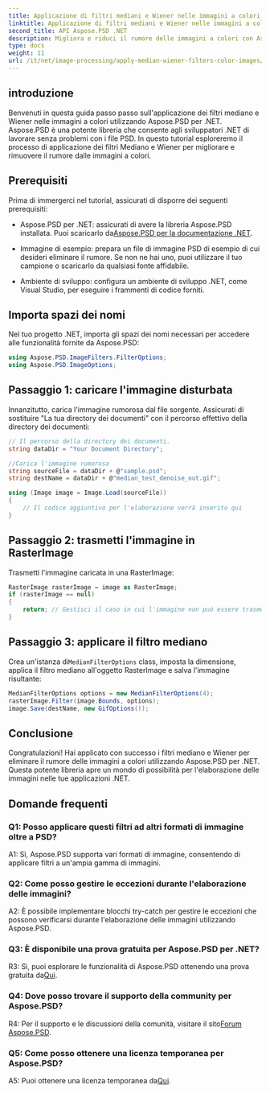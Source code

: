```yaml
---
title: Applicazione di filtri mediani e Wiener nelle immagini a colori con Aspose.PSD per .NET
linktitle: Applicazione di filtri mediani e Wiener nelle immagini a colori con Aspose.PSD per .NET
second_title: API Aspose.PSD .NET
description: Migliora e riduci il rumore delle immagini a colori con Aspose.PSD per .NET utilizzando i filtri mediani e Wiener. Guida passo passo per un'elaborazione delle immagini senza interruzioni.
type: docs
weight: 11
url: /it/net/image-processing/apply-median-wiener-filters-color-images/
---
```

## introduzione

Benvenuti in questa guida passo passo sull'applicazione dei filtri mediano e Wiener nelle immagini a colori utilizzando Aspose.PSD per .NET. Aspose.PSD è una potente libreria che consente agli sviluppatori .NET di lavorare senza problemi con i file PSD. In questo tutorial esploreremo il processo di applicazione dei filtri Mediano e Wiener per migliorare e rimuovere il rumore dalle immagini a colori.

## Prerequisiti

Prima di immergerci nel tutorial, assicurati di disporre dei seguenti prerequisiti:

-  Aspose.PSD per .NET: assicurati di avere la libreria Aspose.PSD installata. Puoi scaricarlo da[Aspose.PSD per la documentazione .NET](https://reference.aspose.com/psd/net/).

- Immagine di esempio: prepara un file di immagine PSD di esempio di cui desideri eliminare il rumore. Se non ne hai uno, puoi utilizzare il tuo campione o scaricarlo da qualsiasi fonte affidabile.

- Ambiente di sviluppo: configura un ambiente di sviluppo .NET, come Visual Studio, per eseguire i frammenti di codice forniti.

## Importa spazi dei nomi

Nel tuo progetto .NET, importa gli spazi dei nomi necessari per accedere alle funzionalità fornite da Aspose.PSD:

```csharp
using Aspose.PSD.ImageFilters.FilterOptions;
using Aspose.PSD.ImageOptions;
```

## Passaggio 1: caricare l'immagine disturbata

Innanzitutto, carica l'immagine rumorosa dal file sorgente. Assicurati di sostituire "La tua directory dei documenti" con il percorso effettivo della directory dei documenti:

```csharp
// Il percorso della directory dei documenti.
string dataDir = "Your Document Directory";

//Carica l'immagine rumorosa
string sourceFile = dataDir + @"sample.psd";
string destName = dataDir + @"median_test_denoise_out.gif";

using (Image image = Image.Load(sourceFile))
{
    // Il codice aggiuntivo per l'elaborazione verrà inserito qui
}
```

## Passaggio 2: trasmetti l'immagine in RasterImage

Trasmetti l'immagine caricata in una RasterImage:

```csharp
RasterImage rasterImage = image as RasterImage;
if (rasterImage == null)
{
    return; // Gestisci il caso in cui l'immagine non può essere trasmessa a RasterImage
}
```

## Passaggio 3: applicare il filtro mediano

 Crea un'istanza di`MedianFilterOptions` class, imposta la dimensione, applica il filtro mediano all'oggetto RasterImage e salva l'immagine risultante:

```csharp
MedianFilterOptions options = new MedianFilterOptions(4);
rasterImage.Filter(image.Bounds, options);
image.Save(destName, new GifOptions());
```

## Conclusione

Congratulazioni! Hai applicato con successo i filtri mediano e Wiener per eliminare il rumore delle immagini a colori utilizzando Aspose.PSD per .NET. Questa potente libreria apre un mondo di possibilità per l'elaborazione delle immagini nelle tue applicazioni .NET.

## Domande frequenti

### Q1: Posso applicare questi filtri ad altri formati di immagine oltre a PSD?

A1: Sì, Aspose.PSD supporta vari formati di immagine, consentendo di applicare filtri a un'ampia gamma di immagini.

### Q2: Come posso gestire le eccezioni durante l'elaborazione delle immagini?

A2: È possibile implementare blocchi try-catch per gestire le eccezioni che possono verificarsi durante l'elaborazione delle immagini utilizzando Aspose.PSD.

### Q3: È disponibile una prova gratuita per Aspose.PSD per .NET?

R3: Sì, puoi esplorare le funzionalità di Aspose.PSD ottenendo una prova gratuita da[Qui](https://releases.aspose.com/).

### Q4: Dove posso trovare il supporto della community per Aspose.PSD?

 R4: Per il supporto e le discussioni della comunità, visitare il sito[Forum Aspose.PSD](https://forum.aspose.com/c/psd/34).

### Q5: Come posso ottenere una licenza temporanea per Aspose.PSD?

 A5: Puoi ottenere una licenza temporanea da[Qui](https://purchase.aspose.com/temporary-license/).